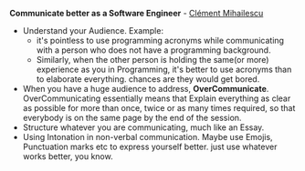 **Communicate better as a Software Engineer** - [Clément Mihailescu](https://www.youtube.com/watch?v=ofk6vLZ3hPw&feature=youtu.be)

- Understand your Audience. Example:
  - it's pointless to use programming acronyms while communicating with a person
    who does not have a programming background.
  - Similarly, when the other person is holding the same(or more) experience as
    you in Programming, it's better to use acronyms than to elaborate
    everything. chances are they would get bored.
- When you have a huge audience to address, **OverCommunicate**.
  OverCommunicating essentially means that Explain everything as clear as
  possible for more than once, twice or as many times required, so that
  everybody is on the same page by the end of the session.
- Structure whatever you are communicating, much like an Essay.
- Using Intonation in non-verbal communication. Maybe use Emojis, Punctuation
  marks etc to express yourself better. just use whatever works better, you know.
